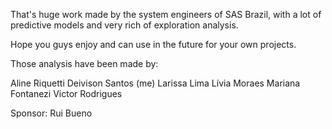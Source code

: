 That's huge work made by the system engineers of SAS Brazil, with a lot of predictive models and very rich of exploration analysis.

Hope you guys enjoy and can use in the future for your own projects.

Those analysis have been made by:

Aline Riquetti
Deivison Santos (me)
Larissa Lima
Lívia Moraes
Mariana Fontanezi
Victor Rodrigues

Sponsor: Rui Bueno
